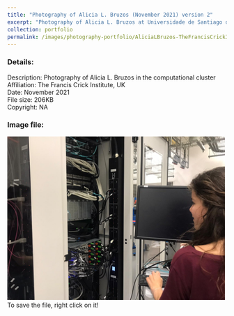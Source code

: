 ```yaml
---
title: "Photography of Alicia L. Bruzos (November 2021) version 2"
excerpt: "Photography of Alicia L. Bruzos at Universidade de Santiago de Compostela in February 2020 <br/><img src='AliciaLBruzos-TheFrancisCrickInstitute-Nov2021-bioinformatics-2.jpeg'>"
collection: portfolio
permalink: /images/photography-portfolio/AliciaLBruzos-TheFrancisCrickInstitute-Nov2021-bioinformatics-2
---
```


### Details: <br/>
Description: Photography of Alicia L. Bruzos in the computational cluster <br/>
Affiliation: The Francis Crick Institute, UK <br/>
Date: November 2021 <br/>
File size: 206KB <br/>
Copyright: NA <br/> 

### Image file: <br/>
<img src='AliciaLBruzos-TheFrancisCrickInstitute-Nov2021-bioinformatics-2.jpeg' width="500">  
To save the file, right click on it!
